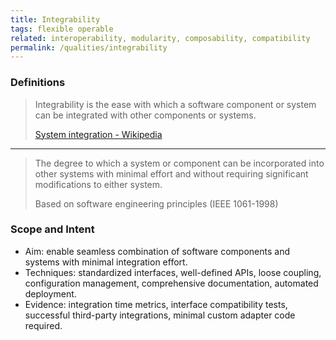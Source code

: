 ```yaml
---
title: Integrability
tags: flexible operable
related: interoperability, modularity, composability, compatibility
permalink: /qualities/integrability
---
```


### Definitions

> Integrability is the ease with which a software component or system can be integrated with other components or systems.
>
>[System integration - Wikipedia](https://en.wikipedia.org/wiki/System_integration)

<hr class="with-no-margin"/>

> The degree to which a system or component can be incorporated into other systems with minimal effort and without requiring significant modifications to either system.
>
>Based on software engineering principles (IEEE 1061-1998)

### Scope and Intent
- Aim: enable seamless combination of software components and systems with minimal integration effort.
- Techniques: standardized interfaces, well-defined APIs, loose coupling, configuration management, comprehensive documentation, automated deployment.
- Evidence: integration time metrics, interface compatibility tests, successful third-party integrations, minimal custom adapter code required.